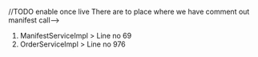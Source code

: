 //TODO enable once live
There are to place where we have comment out manifest call-->
1. ManifestServiceImpl > Line no 69
2. OrderServiceImpl    > Line no 976
